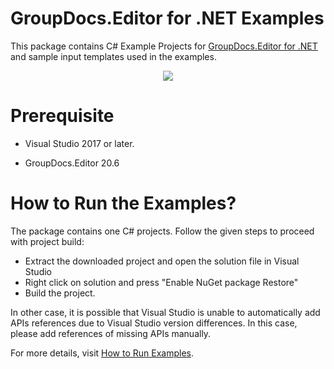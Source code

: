 # GroupDocs.Editor for .NET Examples

This package contains C# Example Projects for [GroupDocs.Editor for .NET](https://products.groupdocs.com/editor/net) and sample input templates used in the examples.

<p align="center">
  <a title="Download complete GroupDocs.Editor for .NET Example source code" href="https://github.com/groupdocs-editor/GroupDocs.Editor-for-.NET/archive/master.zip">
	<img src="https://raw.github.com/AsposeExamples/java-examples-dashboard/master/images/downloadZip-Button-Large.png" />
  </a>
</p>

# Prerequisite

+ Visual Studio 2017 or later.

+ GroupDocs.Editor 20.6


# How to Run the Examples?

The package contains one C# projects. Follow the given steps to proceed with project build:

* Extract the downloaded project and open the solution file in Visual Studio
* Right click on solution and press "Enable NuGet package Restore"
* Build the project.

In other case, it is possible that Visual Studio is unable to automatically add APIs references due to Visual Studio version differences. In this case, please add references of missing APIs manually.

For more details, visit  [How to Run Examples](https://docs.groupdocs.com/display/editornet/How+to+Run+Examples).

